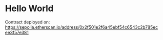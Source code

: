 # Hello World

Contract deployed on: https://sepolia.etherscan.io/address/0x2f501e2f6a45ebf54c6543c2b785ecee3f57e381